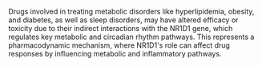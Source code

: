 Drugs involved in treating metabolic disorders like hyperlipidemia, obesity, and diabetes, as well as sleep disorders, may have altered efficacy or toxicity due to their indirect interactions with the NR1D1 gene, which regulates key metabolic and circadian rhythm pathways. This represents a pharmacodynamic mechanism, where NR1D1's role can affect drug responses by influencing metabolic and inflammatory pathways.